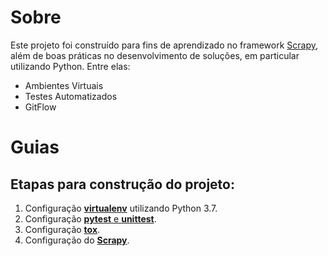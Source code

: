 # Sobre
Este projeto foi construído para fins de aprendizado no framework [Scrapy](https://scrapy.org/), além de boas práticas no desenvolvimento de soluções, em particular utilizando Python. Entre elas:

- Ambientes Virtuais
- Testes Automatizados
- GitFlow

# Guias

## Etapas para construção do projeto:
1. Configuração **[virtualenv](https://virtualenv.pypa.io/en/latest/)** utilizando Python 3.7.
2. Configuração [**pytest** e **unittest**](https://docs.pytest.org/en/6.2.x/unittest.html).
3. Configuração **[tox](https://tox.wiki/en/latest/#)**.
4. Configuração do [**Scrapy**](https://scrapy.org/).